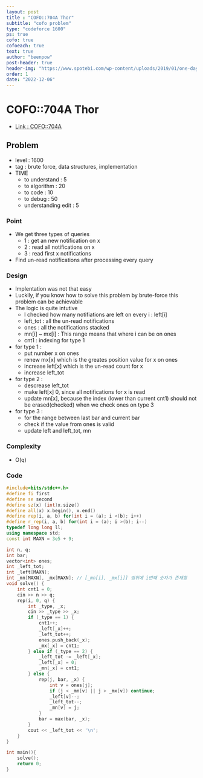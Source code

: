 ```yaml
---
layout: post
title : "COFO::704A Thor"
subtitle: "cofo problem"
type: "codeforce 1600"
ps: true
cofo: true
cofoeach: true
text: true
author: "beenpow"
post-header: true
header-img: "https://www.spotebi.com/wp-content/uploads/2019/01/one-day-day-one-workout-motivation-spotebi.jpg"
order: 1
date: "2022-12-06"
---
```

# COFO::704A Thor
- [Link : COFO::704A](https://codeforces.com/problemset/problem/704/A)


## Problem 

- level : 1600
- tag : brute force, data structures, implementation
- TIME
  - to understand    : 5
  - to algorithm     : 20
  - to code          : 10
  - to debug         : 50
  - understanding edit : 5 

### Point
- We get three types of queries
  - 1 : get an new notification on x
  - 2 : read all notifications on x
  - 3 : read first x notifications
- Find un-read notifications after processing every query

### Design
- Implentation was not that easy
- Luckily, if you know how to solve this problem by brute-force this problem can be achievable
- The logic is quite intutive
  - I checked how many notifiations are left on every i : left[i]
  - left_tot : all the un-read notifications
  - ones : all the notifications stacked
  - mn[i] ~ mx[i] : This range means that where i can be on ones
  - cnt1 : indexing for type 1
- for type 1 :
  - put number x on ones
  - renew mx[x] which is the greates position value for x on ones
  - increase left[x] which is the un-read count for x
  - increase left_tot
- for type 2 :
  - descrease left_tot
  - make left[x] 0, since all notifications for x is read
  - update mn[x], because the index (lower than current cnt1) should not be erased(checked) when we check ones on type 3
- for type 3 :
  - for the range between last bar and current bar
  - check if the value from ones is valid
  - update left and left_tot, mn

### Complexity
- O(q)

### Code

```cpp
#include<bits/stdc++.h>
#define fi first
#define se second
#define sz(x) (int)x.size()
#define all(x) x.begin(), x.end()
#define rep(i, a, b) for(int i = (a); i <(b); i++)
#define r_rep(i, a, b) for(int i = (a); i >(b); i--)
typedef long long ll;
using namespace std;
const int MAXN = 3e5 + 9;

int n, q;
int bar;
vector<int> ones;
int _left_tot;
int _left[MAXN];
int _mn[MAXN], _mx[MAXN]; // [_mn[i], _mx[i]] 범위에 i번째 숫자가 존재함
void solve() {
    int cnt1 = 0;
    cin >> n >> q;
    rep(i, 0, q) {
        int _type, _x;
        cin >> _type >> _x;
        if (_type == 1) {
            cnt1++;
            _left[_x]++;
            _left_tot++;
            ones.push_back(_x);
            _mx[_x] = cnt1;
        } else if (_type == 2) {
            _left_tot -= _left[_x];
            _left[_x] = 0;
            _mn[_x] = cnt1;
        } else {
            rep(j, bar, _x) {
                int v = ones[j];
                if (j < _mn[v] || j > _mx[v]) continue;
                _left[v]--;
                _left_tot--;
                _mn[v] = j;
            }
            bar = max(bar, _x);
        }
        cout << _left_tot << '\n';
    }
}

int main(){
    solve();
    return 0;
}
```
